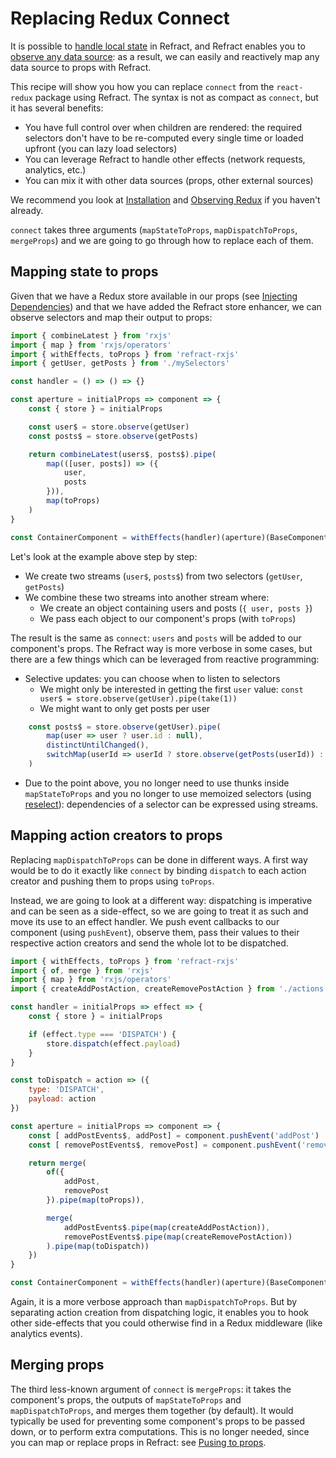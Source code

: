 # Replacing Redux Connect

It is possible to [handle local state](handling-state.md) in Refract, and Refract enables you to [observe any data source](../usage/observing-anything.md): as a result, we can easily and reactively map any data source to props with Refract.

This recipe will show you how you can replace `connect` from the `react-redux` package using Refract. The syntax is not as compact as `connect`, but it has several benefits:

* You have full control over when children are rendered: the required selectors don't have to be re-computed every single time or loaded upfront \(you can lazy load selectors\)
* You can leverage Refract to handle other effects \(network requests, analytics, etc.\)
* You can mix it with other data sources \(props, other external sources\)

We recommend you look at [Installation](../usage/installation.md) and [Observing Redux](../usage/observing-redux.md) if you haven't already.

`connect` takes three arguments \(`mapStateToProps`, `mapDispatchToProps`, `mergeProps`\) and we are going to go through how to replace each of them.

## Mapping state to props

Given that we have a Redux store available in our props \(see [Injecting Dependencies](../usage/injecting-dependencies.md)\) and that we have added the Refract store enhancer, we can observe selectors and map their output to props:

```javascript
import { combineLatest } from 'rxjs'
import { map } from 'rxjs/operators'
import { withEffects, toProps } from 'refract-rxjs'
import { getUser, getPosts } from './mySelectors'

const handler = () => () => {}

const aperture = initialProps => component => {
    const { store } = initialProps

    const user$ = store.observe(getUser)
    const posts$ = store.observe(getPosts)

    return combineLatest(users$, posts$).pipe(
        map(([user, posts]) => ({
            user,
            posts
        })),
        map(toProps)
    )
}

const ContainerComponent = withEffects(handler)(aperture)(BaseComponent)
```

Let's look at the example above step by step:

* We create two streams \(`user$`, `posts$`\) from two selectors \(`getUser`, `getPosts`\)
* We combine these two streams into another stream where:
  * We create an object containing users and posts \(`{ user, posts }`\)
  * We pass each object to our component's props \(with `toProps`\)

The result is the same as `connect`: `users` and `posts` will be added to our component's props. The Refract way is more verbose in some cases, but there are a few things which can be leveraged from reactive programming:

* Selective updates: you can choose when to listen to selectors
  * We might only be interested in getting the first `user` value: `const user$ = store.observe(getUser).pipe(take(1))`
  * We might want to only get posts per user

```javascript
    const posts$ = store.observe(getUser).pipe(
        map(user => user ? user.id : null),
        distinctUntilChanged(),
        switchMap(userId => userId ? store.observe(getPosts(userId)) : empty())
    )
```

* Due to the point above, you no longer need to use thunks inside `mapStateToProps` and you no longer to use memoized selectors \(using [reselect](https://github.com/reduxjs/reselect)\): dependencies of a selector can be expressed using streams.

## Mapping action creators to props

Replacing `mapDispatchToProps` can be done in different ways. A first way would be to do it exactly like `connect` by binding `dispatch` to each action creator and pushing them to props using `toProps`.

Instead, we are going to look at a different way: dispatching is imperative and can be seen as a side-effect, so we are going to treat it as such and move its use to an effect handler. We push event callbacks to our component \(using `pushEvent`\), observe them, pass their values to their respective action creators and send the whole lot to be dispatched.

```javascript
import { withEffects, toProps } from 'refract-rxjs'
import { of, merge } from 'rxjs'
import { map } from 'rxjs/operators'
import { createAddPostAction, createRemovePostAction } from './actions'

const handler = initialProps => effect => {
    const { store } = initialProps

    if (effect.type === 'DISPATCH') {
        store.dispatch(effect.payload)
    }
}

const toDispatch = action => ({
    type: 'DISPATCH',
    payload: action
})

const aperture = initialProps => component => {
    const [ addPostEvents$, addPost] = component.pushEvent('addPost')
    const [ removePostEvents$, removePost] = component.pushEvent('removePost')

    return merge(
        of({
            addPost,
            removePost
        }).pipe(map(toProps)),

        merge(
            addPostEvents$.pipe(map(createAddPostAction)),
            removePostEvents$.pipe(map(createRemovePostAction))
        ).pipe(map(toDispatch))
    })
}

const ContainerComponent = withEffects(handler)(aperture)(BaseComponent)
```

Again, it is a more verbose approach than `mapDispatchToProps`. But by separating action creation from dispatching logic, it enables you to hook other side-effects that you could otherwise find in a Redux middleware \(like analytics events\).

## Merging props

The third less-known argument of `connect` is `mergeProps`: it takes the component's props, the outputs of `mapStateToProps` and `mapDispatchToProps`, and merges them together \(by default\). It would typically be used for preventing some component's props to be passed down, or to perform extra computations. This is no longer needed, since you can map or replace props in Refract: see [Pusing to props](../usage/pushing-to-props.md).


